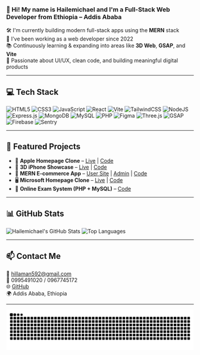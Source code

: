 ### 👋 Hi! My name is Hailemichael and I'm a Full-Stack Web Developer from Ethiopia – Addis Ababa

🛠️ I'm currently building modern full-stack apps using the **MERN** stack  
🚀 I've been working as a web developer since 2022  
📚 Continuously learning & expanding into areas like **3D Web**, **GSAP**, and **Vite**  
🎯 Passionate about UI/UX, clean code, and building meaningful digital products  

---

## 💻 Tech Stack

![HTML5](https://img.shields.io/badge/html5-%23E34F26.svg?style=for-the-badge&logo=html5&logoColor=white)
![CSS3](https://img.shields.io/badge/css3-%231572B6.svg?style=for-the-badge&logo=css3&logoColor=white)
![JavaScript](https://img.shields.io/badge/javascript-%23323330.svg?style=for-the-badge&logo=javascript&logoColor=%23F7DF1E)
![React](https://img.shields.io/badge/react-%2320232a.svg?style=for-the-badge&logo=react&logoColor=%2361DAFB)
![Vite](https://img.shields.io/badge/vite-%23646CFF.svg?style=for-the-badge&logo=vite&logoColor=white)
![TailwindCSS](https://img.shields.io/badge/tailwindcss-%2338B2AC.svg?style=for-the-badge&logo=tailwind-css&logoColor=white)
![NodeJS](https://img.shields.io/badge/node.js-6DA55F?style=for-the-badge&logo=node.js&logoColor=white)
![Express.js](https://img.shields.io/badge/express.js-%23404d59.svg?style=for-the-badge&logo=express&logoColor=%2361DAFB)
![MongoDB](https://img.shields.io/badge/MongoDB-%234ea94b.svg?style=for-the-badge&logo=mongodb&logoColor=white)
![MySQL](https://img.shields.io/badge/mysql-4479A1.svg?style=for-the-badge&logo=mysql&logoColor=white)
![PHP](https://img.shields.io/badge/php-%23777BB4.svg?style=for-the-badge&logo=php&logoColor=white)
![Figma](https://img.shields.io/badge/figma-%23F24E1E.svg?style=for-the-badge&logo=figma&logoColor=white)
![Three.js](https://img.shields.io/badge/three.js-000000?style=for-the-badge&logo=three.js&logoColor=white)
![GSAP](https://img.shields.io/badge/GSAP-88CE02?style=for-the-badge&logo=greensock&logoColor=white)
![Firebase](https://img.shields.io/badge/firebase-a08021?style=for-the-badge&logo=firebase&logoColor=ffcd34)
![Sentry](https://img.shields.io/badge/sentry-%23163336.svg?style=for-the-badge&logo=sentry&logoColor=white)

---

## 🌟 Featured Projects

- 🍎 **Apple Homepage Clone** – [Live](https://apple-one.vercel.app) | [Code](https://github.com/hilla10/apple)
- 📱 **3D iPhone Showcase** – [Live](https://iphone-pearl-seven.vercel.app) | [Code](https://github.com/hilla10/iphone)
- 🛒 **MERN E-commerce App** – [User Site](https://e-commerce-mern-app-frontend.vercel.app) | [Admin](https://e-commerce-mern-app-admin.vercel.app) | [Code](https://github.com/hilla10/e-commerce-mern-app)
- 🖥️ **Microsoft Homepage Clone** – [Live](https://ms-homepage-project.netlify.app) | [Code](https://github.com/hilla10/Microsoft-Home-Page)
- 🧪 **Online Exam System (PHP + MySQL)** – [Code](https://github.com/hilla10/OnlineExaminationCI)

---

## 📊 GitHub Stats

![Hailemichael's GitHub Stats](https://github-readme-stats.vercel.app/api?username=hilla10&show_icons=true&theme=radical)
![Top Languages](https://github-readme-stats.vercel.app/api/top-langs/?username=hilla10&layout=compact&theme=radical)

---

## 📫 Contact Me

📧 hillaman592@gmail.com  
📱 0995491020 / 0967745172  
🌐 [GitHub](https://github.com/hilla10)  
🌍 Addis Ababa, Ethiopia

---

<picture>
  <source media="(prefers-color-scheme: dark)" srcset="https://raw.githubusercontent.com/hilla10/hilla10/output/github-snake-dark.svg" />
  <source media="(prefers-color-scheme: light)" srcset="https://raw.githubusercontent.com/hilla10/hilla10/output/github-snake.svg" />
  <img alt="github-snake" src="https://raw.githubusercontent.com/hilla10/hilla10/output/github-snake.svg" />
</picture>
